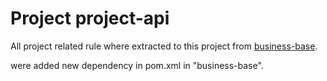 # Project project-api

All project related rule where extracted to this project from [business-base](https://github.com/cassunde/business-base).

were added new dependency in pom.xml in "business-base".
